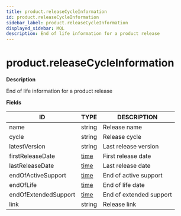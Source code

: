 ```yaml
---
title: product.releaseCycleInformation
id: product.releaseCycleInformation
sidebar_label: product.releaseCycleInformation
displayed_sidebar: MQL
description: End of life information for a product release
---
```


# product.releaseCycleInformation

**Description**

End of life information for a product release

**Fields**

| ID                   | TYPE            | DESCRIPTION             |
| -------------------- | --------------- | ----------------------- |
| name                 | string          | Release name            |
| cycle                | string          | Release cycle           |
| latestVersion        | string          | Last release version    |
| firstReleaseDate     | [time](time.md) | First release date      |
| lastReleaseDate      | [time](time.md) | Last release date       |
| endOfActiveSupport   | [time](time.md) | End of active support   |
| endOfLife            | [time](time.md) | End of life date        |
| endOfExtendedSupport | [time](time.md) | End of extended support |
| link                 | string          | Release link            |
